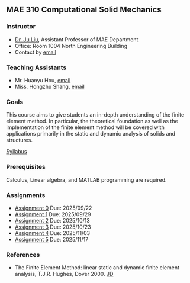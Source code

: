 ## MAE 310 Computational Solid Mechanics

### Instructor
- [Dr. Ju Liu](https://ju-liu.github.io), Assistant Professor of MAE Department
- Office: Room 1004 North Engineering Building
- Contact by [email](mailto:liuj36@sustech.edu.cn)

### Teaching Assistants
- Mr. Huanyu Hou, [email](12531213@mail.sustech.edu.cn)
- Miss. Hongzhu Shang, [email](12532290@mail.sustech.edu.cn)

### Goals
This course aims to give students an in-depth understanding of the finite element method. In particular, the theoretical foundation as well as the implementation of the finite element method will be covered with applications primarily in the static and dynamic analysis of solids and structures.

[Syllabus](Syllabus_Computational_Solid_Mechanics_2025.pdf)

### Prerequisites
Calculus, Linear algebra, and MATLAB programming are required.

### Assignments
- [Assignment 0](hw/Homework-0.pdf)   Due: 2025/09/22
- [Assignment 1](hw/Homework-1.pdf)   Due: 2025/09/29
- [Assignment 2](hw/Homework-2.pdf)   Due: 2025/10/13
- [Assignment 3](hw/Homework-3.pdf)   Due: 2025/10/23
- [Assignment 4](hw/Homework-4.pdf)   Due: 2025/11/03
- [Assignment 5](hw/Homework-5.pdf)   Due: 2025/11/17
 
### References
- The Finite Element Method: linear static and dynamic finite element analysis, T.J.R. Hughes, Dover 2000. [JD](https://item.jd.com/1130427437.html)
